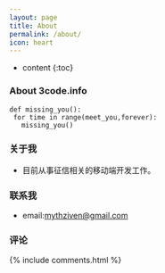 ```yaml
---
layout: page
title: About
permalink: /about/
icon: heart
---
```


* content
{:toc}

### About 3code.info
```
def missing_you():
 for time in range(meet_you,forever):
   missing_you()
```

### 关于我

* 目前从事征信相关的移动端开发工作。


### 联系我

* email:[mythziven@gmail.com](mythziven@gmail.com)




### 评论

{% include comments.html %}
